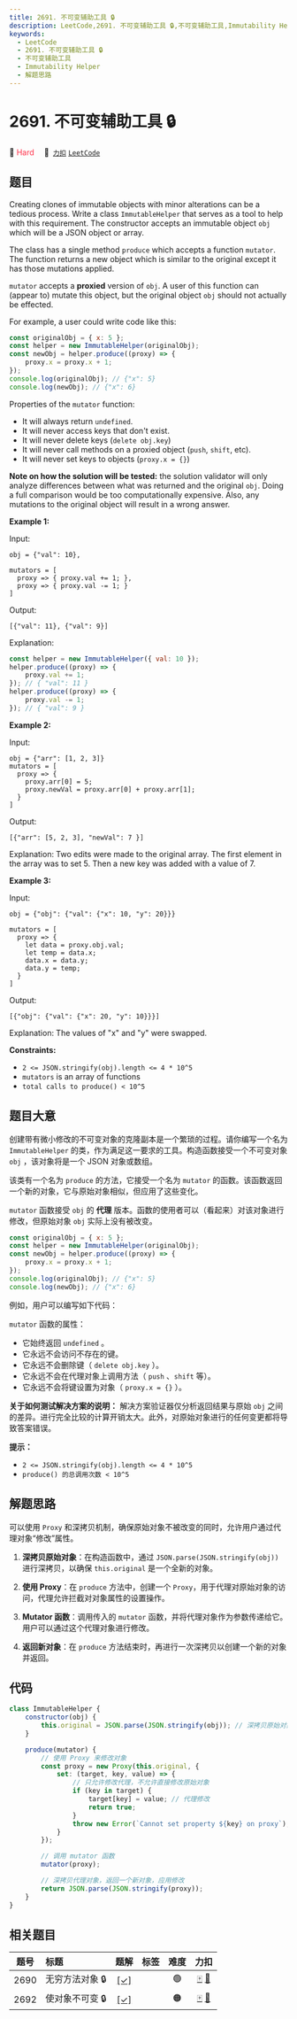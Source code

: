 ```yaml
---
title: 2691. 不可变辅助工具 🔒
description: LeetCode,2691. 不可变辅助工具 🔒,不可变辅助工具,Immutability Helper,解题思路
keywords:
  - LeetCode
  - 2691. 不可变辅助工具 🔒
  - 不可变辅助工具
  - Immutability Helper
  - 解题思路
---
```


# 2691. 不可变辅助工具 🔒

🔴 <font color=#ff334b>Hard</font>&emsp; 🔗&ensp;[`力扣`](https://leetcode.cn/problems/immutability-helper) [`LeetCode`](https://leetcode.com/problems/immutability-helper)

## 题目

Creating clones of immutable objects with minor alterations can be a tedious
process. Write a class `ImmutableHelper` that serves as a tool to help with
this requirement. The constructor accepts an immutable object `obj` which will
be a JSON object or array.

The class has a single method `produce` which accepts a function `mutator`.
The function returns a new object which is similar to the original except it
has those mutations applied.

`mutator` accepts a **proxied** version of `obj`. A user of this function can
(appear to) mutate this object, but the original object `obj` should not
actually be effected.

For example, a user could write code like this:

```js
const originalObj = { x: 5 };
const helper = new ImmutableHelper(originalObj);
const newObj = helper.produce((proxy) => {
	proxy.x = proxy.x + 1;
});
console.log(originalObj); // {"x": 5}
console.log(newObj); // {"x": 6}
```

Properties of the `mutator` function:

- It will always return `undefined`.
- It will never access keys that don't exist.
- It will never delete keys (`delete obj.key`)
- It will never call methods on a proxied object (`push`, `shift`, etc).
- It will never set keys to objects (`proxy.x = {}`)

**Note on how the solution will be tested:** the solution validator will only
analyze differences between what was returned and the original `obj`. Doing a
full comparison would be too computationally expensive. Also, any mutations to
the original object will result in a wrong answer.

**Example 1:**

Input:

    obj = {"val": 10},

    mutators = [
      proxy => { proxy.val += 1; },
      proxy => { proxy.val -= 1; }
    ]

Output:

    [{"val": 11}, {"val": 9}]

Explanation:

```js
const helper = new ImmutableHelper({ val: 10 });
helper.produce((proxy) => {
	proxy.val += 1;
}); // { "val": 11 }
helper.produce((proxy) => {
	proxy.val -= 1;
}); // { "val": 9 }
```

**Example 2:**

Input:

    obj = {"arr": [1, 2, 3]}
    mutators = [
      proxy => {
        proxy.arr[0] = 5;
        proxy.newVal = proxy.arr[0] + proxy.arr[1];
      }
    ]

Output:

    [{"arr": [5, 2, 3], "newVal": 7 }]

Explanation: Two edits were made to the original array. The first element in the array was to set 5. Then a new key was added with a value of 7.

**Example 3:**

Input:

    obj = {"obj": {"val": {"x": 10, "y": 20}}}

    mutators = [
      proxy => {
        let data = proxy.obj.val;
        let temp = data.x;
        data.x = data.y;
        data.y = temp;
      }
    ]

Output:

    [{"obj": {"val": {"x": 20, "y": 10}}}]

Explanation: The values of "x" and "y" were swapped.

**Constraints:**

- `2 <= JSON.stringify(obj).length <= 4 * 10^5`
- `mutators` is an array of functions
- `total calls to produce() < 10^5`

## 题目大意

创建带有微小修改的不可变对象的克隆副本是一个繁琐的过程。请你编写一个名为 `ImmutableHelper`
的类，作为满足这一要求的工具。构造函数接受一个不可变对象 `obj` ，该对象将是一个 JSON 对象或数组。

该类有一个名为 `produce` 的方法，它接受一个名为 `mutator` 的函数。该函数返回一个新的对象，它与原始对象相似，但应用了这些变化。

`mutator` 函数接受 `obj` 的 **代理** 版本。函数的使用者可以（看起来）对该对象进行修改，但原始对象 `obj` 实际上没有被改变。

```js
const originalObj = { x: 5 };
const helper = new ImmutableHelper(originalObj);
const newObj = helper.produce((proxy) => {
	proxy.x = proxy.x + 1;
});
console.log(originalObj); // {"x": 5}
console.log(newObj); // {"x": 6}
```

例如，用户可以编写如下代码：

`mutator` 函数的属性：

- 它始终返回 `undefined` 。
- 它永远不会访问不存在的键。
- 它永远不会删除键（ `delete obj.key` ）。
- 它永远不会在代理对象上调用方法（ `push` 、`shift` 等）。
- 它永远不会将键设置为对象（ `proxy.x = {}` ）。

**关于如何测试解决方案的说明：** 解决方案验证器仅分析返回结果与原始 `obj`
之间的差异。进行完全比较的计算开销太大。此外，对原始对象进行的任何变更都将导致答案错误。

**提示：**

- `2 <= JSON.stringify(obj).length <= 4 * 10^5`
- `produce() 的总调用次数 < 10^5`

## 解题思路

可以使用 `Proxy` 和深拷贝机制，确保原始对象不被改变的同时，允许用户通过代理对象“修改”属性。

1. **深拷贝原始对象**：在构造函数中，通过 `JSON.parse(JSON.stringify(obj))` 进行深拷贝，以确保 `this.original` 是一个全新的对象。

2. **使用 Proxy**：在 `produce` 方法中，创建一个 `Proxy`，用于代理对原始对象的访问，代理允许拦截对对象属性的设置操作。

3. **Mutator 函数**：调用传入的 `mutator` 函数，并将代理对象作为参数传递给它。用户可以通过这个代理对象进行修改。

4. **返回新对象**：在 `produce` 方法结束时，再进行一次深拷贝以创建一个新的对象并返回。

## 代码

```javascript
class ImmutableHelper {
	constructor(obj) {
		this.original = JSON.parse(JSON.stringify(obj)); // 深拷贝原始对象
	}

	produce(mutator) {
		// 使用 Proxy 来修改对象
		const proxy = new Proxy(this.original, {
			set: (target, key, value) => {
				// 只允许修改代理，不允许直接修改原始对象
				if (key in target) {
					target[key] = value; // 代理修改
					return true;
				}
				throw new Error(`Cannot set property ${key} on proxy`);
			}
		});

		// 调用 mutator 函数
		mutator(proxy);

		// 深拷贝代理对象，返回一个新对象，应用修改
		return JSON.parse(JSON.stringify(proxy));
	}
}
```

## 相关题目

<!-- prettier-ignore -->
| 题号 | 标题 | 题解 | 标签 | 难度 | 力扣 |
| :------: | :------ | :------: | :------ | :------: | :------: |
| 2690 | 无穷方法对象 🔒 | [[✓]](/problem/2690.md) |  | 🟢 | [🀄️](https://leetcode.cn/problems/infinite-method-object) [🔗](https://leetcode.com/problems/infinite-method-object) |
| 2692 | 使对象不可变 🔒 | [[✓]](/problem/2692.md) |  | 🟠 | [🀄️](https://leetcode.cn/problems/make-object-immutable) [🔗](https://leetcode.com/problems/make-object-immutable) |